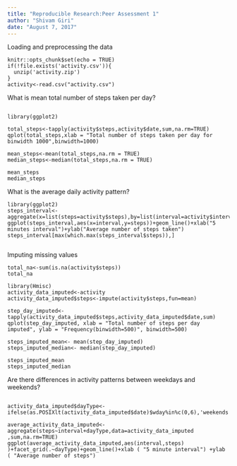 ```yaml
---
title: "Reproducible Research:Peer Assessment 1"
author: "Shivam Giri"
date: "August 7, 2017"
---
```



Loading and preprocessing the data
```{r setup, include=FALSE,echo=TRUE}
knitr::opts_chunk$set(echo = TRUE)
if(!file.exists('activity.csv')){
  unzip('activity.zip')
}
activity<-read.csv("activity.csv")

```



What is mean total number of steps taken per day?

```{r plot,mean,median,echo=TRUE}

library(ggplot2)

total_steps<-tapply(activity$steps,activity$date,sum,na.rm=TRUE)
qplot(total_steps,xlab = "Total number of steps taken per day for binwidth 1000",binwidth=1000)

mean_steps<-mean(total_steps,na.rm = TRUE)
median_steps<-median(total_steps,na.rm = TRUE)

mean_steps
median_steps

```



What is the average daily activity pattern?

```{r, echo=TRUE}
library(ggplot2)
steps_interval<-aggregate(x=list(steps=activity$steps),by=list(interval=activity$interval),mean,na.rm=TRUE)
ggplot(steps_interval,aes(x=interval,y=steps))+geom_line()+xlab("5 minutes interval")+ylab("Average number of steps taken")
steps_interval[max(which.max(steps_interval$steps)),]


```



Imputing missing values

```{r, echo=TRUE}
total_na<-sum(is.na(activity$steps))
total_na

library(Hmisc)
activity_data_imputed<-activity
activity_data_imputed$steps<-impute(activity$steps,fun=mean)

step_day_imputed<-tapply(activity_data_imputed$steps,activity_data_imputed$date,sum)
qplot(step_day_imputed, xlab = "Total number of steps per day imputed", ylab = "Frequency(binwidth=500)", binwidth=500)

steps_imputed_mean<- mean(step_day_imputed)
steps_imputed_median<- median(step_day_imputed)

steps_imputed_mean
steps_imputed_median

```


Are there differences in activity patterns between weekdays and weekends?

```{r,echo=TRUE}

activity_data_imputed$dayType<-ifelse(as.POSIXlt(activity_data_imputed$date)$wday%in%c(0,6),'weekends','weekdays')

average_activity_data_imputed<-aggregate(steps~interval+dayType,data=activity_data_imputed ,sum,na.rm=TRUE)
ggplot(average_activity_data_imputed,aes(interval,steps) )+facet_grid(.~dayType)+geom_line()+xlab ( "5 minute interval") +ylab ( "Average number of steps")


```




